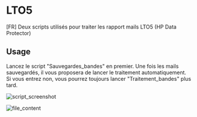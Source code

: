 # LTO5
[FR] Deux scripts utilisés pour traiter les rapport mails LTO5 (HP Data Protector)<br />

## Usage
Lancez le script "Sauvegardes_bandes" en premier. Une fois les mails sauvegardés, il vous proposera de lancer le traitement automatiquement. <br />
Si vous entrez non, vous pourrez toujours lancer "Traitement_bandes" plus tard.

![script_screenshot](https://github.com/Phaide/LTO5/blob/master/images/script_screenshot.PNG "Exécution du script")

![file_content](https://github.com/Phaide/LTO5/blob/master/images/file_content.PNG "Contenu du fichier de suivi")

